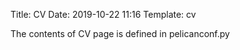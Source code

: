 Title: CV
Date: 2019-10-22 11:16
Template: cv

The contents of CV page is defined in pelicanconf.py
